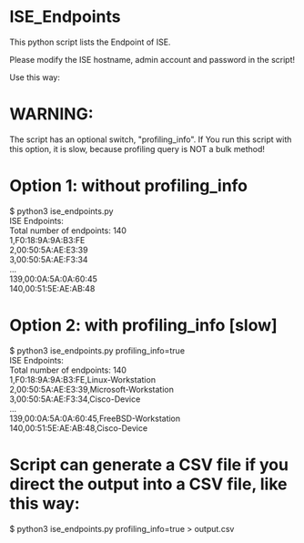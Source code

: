 # ISE_Endpoints

This python script lists the Endpoint of ISE. 

Please modify the ISE hostname, admin account and password in the script!

Use this way:

# WARNING:
The script has an optional switch, "profiling_info". If You run this script with this option, it is slow, because profiling query is NOT a bulk method! 
 

# Option 1: without profiling_info 

$ python3 ise_endpoints.py  
ISE Endpoints:  
Total number of endpoints: 140  
1,F0:18:9A:9A:B3:FE    
2,00:50:5A:AE:E3:39    
3,00:50:5A:AE:F3:34   
...  
139,00:0A:5A:0A:60:45   
140,00:51:5E:AE:AB:48   
  

# Option 2: with profiling_info [slow] 
  
$ python3 ise_endpoints.py profiling_info=true  
ISE Endpoints:  
Total number of endpoints: 140  
1,F0:18:9A:9A:B3:FE,Linux-Workstation  
2,00:50:5A:AE:E3:39,Microsoft-Workstation  
3,00:50:5A:AE:F3:34,Cisco-Device  
...  
139,00:0A:5A:0A:60:45,FreeBSD-Workstation  
140,00:51:5E:AE:AB:48,Cisco-Device  


# Script can generate a CSV file if you direct the output into a CSV file, like this way:

$ python3 ise_endpoints.py profiling_info=true > output.csv

